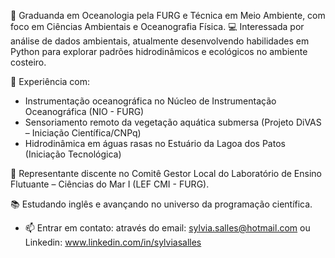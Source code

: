 🌊 Graduanda em Oceanologia pela FURG e Técnica em Meio Ambiente, com foco em Ciências Ambientais e Oceanografia Física.
💻 Interessada por análise de dados ambientais, atualmente desenvolvendo habilidades em Python para explorar padrões hidrodinâmicos e ecológicos no ambiente costeiro.

🔬 Experiência com:
- Instrumentação oceanográfica no Núcleo de Instrumentação Oceanográfica (NIO - FURG)
- Sensoriamento remoto da vegetação aquática submersa (Projeto DiVAS – Iniciação Científica/CNPq)
- Hidrodinâmica em águas rasas no Estuário da Lagoa dos Patos (Iniciação Tecnológica)

🧭 Representante discente no Comitê Gestor Local do Laboratório de Ensino Flutuante – Ciências do Mar I (LEF CMI - FURG).

📚 Estudando inglês e avançando no universo da programação científica.

- 📫 Entrar em contato: através do email: sylvia.salles@hotmail.com ou Linkedin: www.linkedin.com/in/sylviasalles
<!---
sylviasalles/sylviasalles is a ✨ special ✨ repository because its `README.md` (this file) appears on your GitHub profile.
You can click the Preview link to take a look at your changes.
--->

